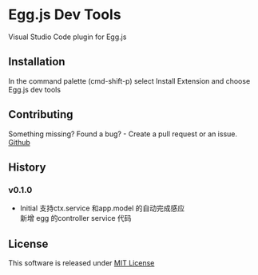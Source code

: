 # Egg.js Dev Tools
Visual Studio Code plugin for Egg.js

## Installation
In the command palette (cmd-shift-p) select Install Extension and choose Egg.js dev tools


## Contributing
Something missing? Found a bug? - Create a pull request or an issue.
[Github](https://github.com/yuzukwok/egg-dev-tools)

## History
### v0.1.0
- Initial 
   支持ctx.service 和app.model 的自动完成感应  
   新增 egg 的controller service 代码  

## License
This software is released under [MIT License](http://www.opensource.org/licenses/mit-license.php)
